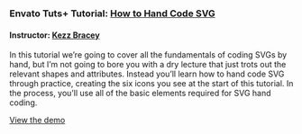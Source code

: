 ### Envato Tuts+ Tutorial: [How to Hand Code SVG](http://webdesign.tutsplus.com/tutorials/how-to-hand-code-svg--cms-30368)
#### Instructor: [Kezz Bracey](https://tutsplus.com/authors/kezz-bracey)

In this tutorial we’re going to cover all the fundamentals of coding SVGs by hand, but I’m not going to bore you with a dry lecture that just trots out the relevant shapes and attributes. Instead you’ll learn how to hand code SVG through practice, creating the six icons you see at the start of this tutorial. In the process, you’ll use all of the basic elements required for SVG hand coding.

[View the demo](http://tutsplus.github.io/how-to-hand-code-svg/Completed/handcodedsvg.html)

